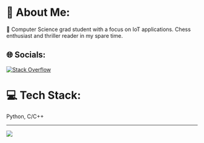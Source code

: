 # 💫 About Me:
👋  Computer Science grad student with a focus on IoT applications. Chess enthusiast and thriller reader in my spare time.


## 🌐 Socials:
[![Stack Overflow](https://img.shields.io/badge/-Stackoverflow-FE7A16?logo=stack-overflow&logoColor=white)](https://stackoverflow.com/users/21520404/friendlyninja?tab=topactivity)

# 💻 Tech Stack:
Python, C/C++


---
[![](https://visitcount.itsvg.in/api?id=Dave200s1&icon=0&color=0)](https://visitcount.itsvg.in)

<!-- Proudly created with GPRM ( https://gprm.itsvg.in ) -->
